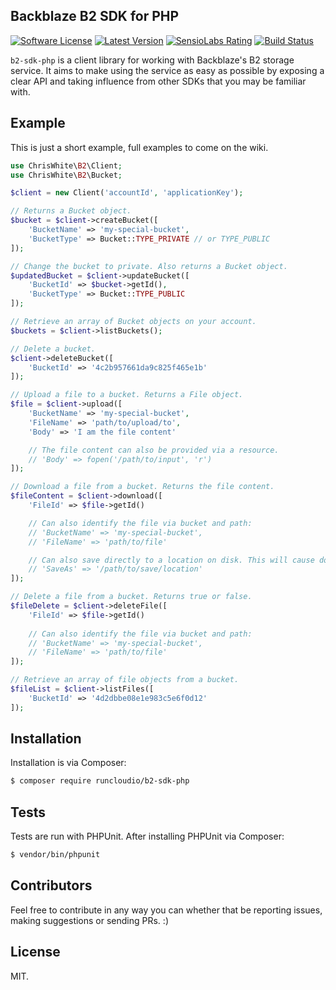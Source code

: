 ## Backblaze B2 SDK for PHP
[![Software License](https://img.shields.io/badge/license-MIT-brightgreen.svg?style=flat-square)](LICENSE.md)
[![Latest Version](https://img.shields.io/github/release/cwhite92/b2-sdk-php.svg?style=flat-square)](https://github.com/cwhite92/b2-sdk-php/releases)
[![SensioLabs Rating](https://img.shields.io/sensiolabs/i/d5e44d75-84d2-40c7-b0d4-7f628429e139.svg?style=flat-square)](https://insight.sensiolabs.com/projects/d5e44d75-84d2-40c7-b0d4-7f628429e139)
[![Build Status](https://img.shields.io/travis/cwhite92/b2-sdk-php.svg?style=flat-square)](https://travis-ci.org/cwhite92/b2-sdk-php)

`b2-sdk-php` is a client library for working with Backblaze's B2 storage service. It aims to make using the service as
easy as possible by exposing a clear API and taking influence from other SDKs that you may be familiar with.

## Example

This is just a short example, full examples to come on the wiki.

```php
use ChrisWhite\B2\Client;
use ChrisWhite\B2\Bucket;

$client = new Client('accountId', 'applicationKey');

// Returns a Bucket object.
$bucket = $client->createBucket([
    'BucketName' => 'my-special-bucket',
    'BucketType' => Bucket::TYPE_PRIVATE // or TYPE_PUBLIC
]);

// Change the bucket to private. Also returns a Bucket object.
$updatedBucket = $client->updateBucket([
    'BucketId' => $bucket->getId(),
    'BucketType' => Bucket::TYPE_PUBLIC
]);

// Retrieve an array of Bucket objects on your account.
$buckets = $client->listBuckets();

// Delete a bucket.
$client->deleteBucket([
    'BucketId' => '4c2b957661da9c825f465e1b'
]);

// Upload a file to a bucket. Returns a File object.
$file = $client->upload([
    'BucketName' => 'my-special-bucket',
    'FileName' => 'path/to/upload/to',
    'Body' => 'I am the file content'

    // The file content can also be provided via a resource.
    // 'Body' => fopen('/path/to/input', 'r')
]);

// Download a file from a bucket. Returns the file content.
$fileContent = $client->download([
    'FileId' => $file->getId()

    // Can also identify the file via bucket and path:
    // 'BucketName' => 'my-special-bucket',
    // 'FileName' => 'path/to/file'

    // Can also save directly to a location on disk. This will cause download() to not return file content.
    // 'SaveAs' => '/path/to/save/location'
]);

// Delete a file from a bucket. Returns true or false.
$fileDelete = $client->deleteFile([
    'FileId' => $file->getId()
    
    // Can also identify the file via bucket and path:
    // 'BucketName' => 'my-special-bucket',
    // 'FileName' => 'path/to/file'
]);

// Retrieve an array of file objects from a bucket.
$fileList = $client->listFiles([
    'BucketId' => '4d2dbbe08e1e983c5e6f0d12'
]);
```

## Installation

Installation is via Composer:

```bash
$ composer require runcloudio/b2-sdk-php
```

## Tests

Tests are run with PHPUnit. After installing PHPUnit via Composer:

```bash
$ vendor/bin/phpunit
```

## Contributors

Feel free to contribute in any way you can whether that be reporting issues, making suggestions or sending PRs. :)

## License

MIT.
